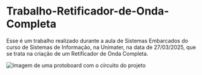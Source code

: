 # Trabalho-Retificador-de-Onda-Completa

Esse é um trabalho realizado durante a aula de Sistemas Embarcados do curso de Sistemas de Informação, na Unimater, na data de 27/03/2025, que se trata na criação de um Retificador de Onda Completa.

<img src="Protoboard.jpg" alt="Imagem de uma protoboard com o círcuito do projeto">
